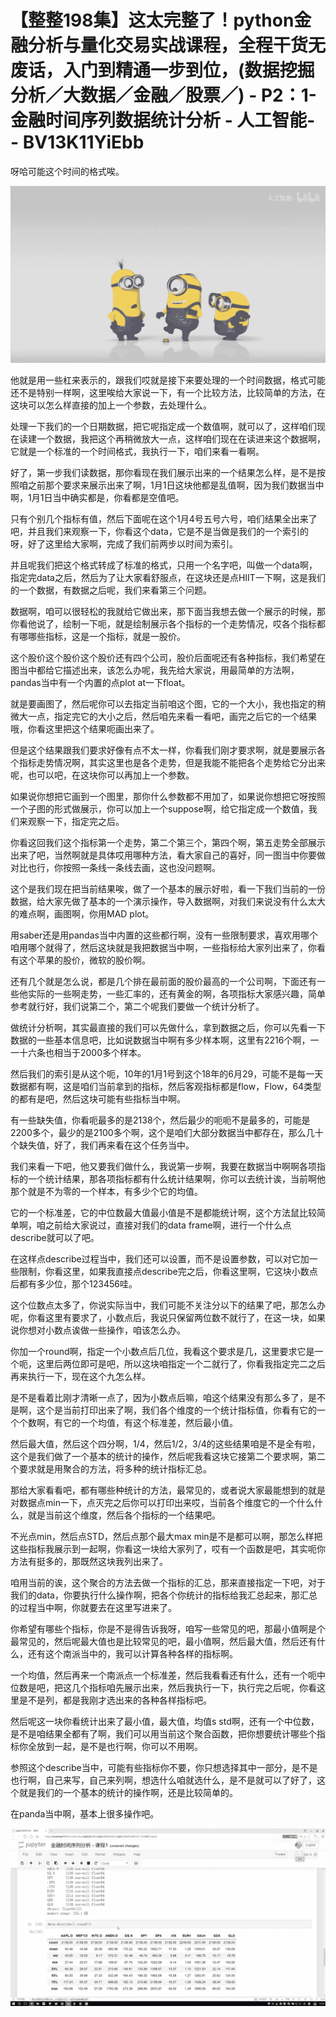 # 【整整198集】这太完整了！python金融分析与量化交易实战课程，全程干货无废话，入门到精通一步到位，(数据挖掘分析／大数据／金融／股票／) - P2：1-金融时间序列数据统计分析 - 人工智能- - BV13K11YiEbb

呀哈可能这个时间的格式唉。

![](img/049c305ed2bc51400610222e8ab875da_1.png)

他就是用一些杠来表示的，跟我们哎就是接下来要处理的一个时间数据，格式可能还不是特别一样啊，这里唉给大家说一下，有一个比较方法，比较简单的方法，在这块可以怎么样直接的加上一个参数，去处理什么。

处理一下我们的一个日期数据，把它呢指定成一个数值啊，就可以了，这样咱们现在读建一个数据，我把这个再稍微放大一点，这样咱们现在在读进来这个数据啊，它就是一个标准的一个时间格式，我执行一下，咱们来看一看啊。

好了，第一步我们读数据，那你看现在我们展示出来的一个结果怎么样，是不是按照咱之前那个要求来展示出来了啊，1月1日这块他都是乱值啊，因为我们数据当中啊，1月1日当中确实都是，你看都是空值吧。

只有个别几个指标有值，然后下面呢在这个1月4号五号六号，咱们结果全出来了吧，并且我们来观察一下，你看这个data，它是不是当做是我们的一个索引的呀，好了这里给大家啊，完成了我们前两步以时间为索引。

并且呢我们把这个格式转成了标准的格式，只用一个名字吧，叫做一个data啊，指定完data之后，然后为了让大家看舒服点，在这块还是点HIIT一下啊，这是我们的一个数据，有数据之后呢，我们来看第三个问题。

数据啊，咱可以很轻松的我就给它做出来，那下面当我想去做一个展示的时候，那你看他说了，绘制一下呃，就是绘制展示各个指标的一个走势情况，哎各个指标都有哪哪些指标，这是一个指标，就是一股价。

这个股价这个股价这个股价还有四个公司，股价后面呢还有各种指标，我们希望在图当中都给它描述出来，该怎么办呢，我先给大家说，用最简单的方法啊，pandas当中有一个内置的点plot at一下float。

就是要画图了，然后呢你可以去指定当前咱这个图，它的一个大小，我也指定的稍微大一点，指定完它的大小之后，然后咱先来看一看吧，画完之后它的一个结果哦，你看这里把这个结果呃画出来了。

但是这个结果跟我们要求好像有点不太一样，你看我们刚才要求啊，就是要展示各个指标走势情况啊，其实这里也是各个走势，但是我能不能把各个走势给它分出来呢，也可以吧，在这块你可以再加上一个参数。

如果说你想把它画到一个图里，那你什么参数都不用加了，如果说你想把它呀按照一个子图的形式做展示，你可以加上一个suppose啊，给它指定成一个数值，我们来观察一下，指定完之后。

你看这回我们这个指标第一个走势，第二个第三个，第四个啊，第五走势全部展示出来了吧，当然啊就是具体哎用哪种方法，看大家自己的喜好，同一图当中你要做对比也行，你按照一条线一条线去画，这也没问题啊。

这个是我们现在把当前结果唉，做了一个基本的展示好啦，看一下我们当前的一份数据，给大家先做了基本的一个演示操作，导入数据啊，对我们来说没有什么太大的难点啊，画图啊，你用MAD plot。

用saber还是用pandas当中内置的这些都行啊，没有一些限制要求，喜欢用哪个咱用哪个就得了，然后这块就是我把数据当中啊，一些指标给大家列出来了，你看有这个苹果的股价，微软的股价啊。

还有几个就是怎么说，都是几个排在最前面的股价最高的一个公司啊，下面还有一些他实际的一些啊走势，一些汇率的，还有黄金的啊，各项指标大家感兴趣，简单参考就行好，我们说第二个，第二个呢我们要做一个统计分析了。

做统计分析啊，其实最直接的我们可以先做什么，拿到数据之后，你可以先看一下数据的一些基本信息吧，比如说数据当中啊有多少样本啊，这里有2216个啊，一一十六条也相当于2000多个样本。

然后我们的索引是从这个呃，10年的1月1号到这个18年的6月29，可能不是每一天数据都有啊，这是咱们当前拿到的指标，然后客观指标都是flow，Flow，64类型的都有是吧，然后这块可能有些指标当中啊。

有一些缺失值，你看呃最多的是2138个，然后最少的呃呃不是最多的，可能是2200多个，最少的是2100多个啊，这个是咱们大部分数据当中都存在，那么几十个缺失值，好了，我们再来看在这个任务当中。

我们来看一下吧，他又要我们做什么，我说第一步啊，我要在数据当中啊啊各项指标的一个统计结果，那各项指标都有什么统计结果啊，你可以去统计诶，当前啊他那个就是不为零的一个样本，有多少个它的均值。

它的一个标准差，它的中位数最大值最小值是不是都能统计啊，这个方法鼠比较简单啊，咱之前给大家说过，直接对我们的data frame啊，进行一个什么点describe就可以了吧。

在这样点describe过程当中，我们还可以设置，而不是设置参数，可以对它加一些限制，你看这里，如果我直接点describe完之后，你看这里啊，它这块小数点后都有多少位，那个123456哇。

这个位数点太多了，你说实际当中，我们可能不关注分以下的结果了吧，那怎么办呢，你看这里有要求了，小数点后，我说只保留两位数不就行了，在这一块，如果说你想对小数点诶做一些操作，咱该怎么办。

你加一个round啊，指定一个小数点后几位，我看这个要求是几，这里要求它是一个呃，这里后两位即可是吧，所以这块咱指定一个二就行了，你看我指定完二之后再来执行一下，现在这个九怎么样。

是不是看着比刚才清晰一点了，因为小数点后嘛，咱这个结果没有那么多了，是不是啊，这个是当前打印出来了啊，我们各个维度的一个统计指标值，你看有它的一个个数啊，有它的一个均值，有这个标准差，然后最小值。

然后最大值，然后这个四分啊，1/4，然后1/2，3/4的这些结果咱是不是全有啦，这个是我们做了一个基本的统计的操作，然后呢我看这块它接第二个要求啊，第二个要求就是用聚合的方法，将多种的统计指标汇总。

那给大家看看吧，都有哪些种统计的方法，最常见的，或者说大家最能想到的就是对数据点min一下，点灭完之后你可以打印出来哎，当前各个维度它的一个什么什么，就是当前这个维度，然后各个指标的一个结果吧。

不光点min，然后点STD，然后点那个最大max min是不是都可以啊，那怎么样把这些指标我展示到一起啊，你看这一块给大家列了，哎有一个函数是吧，其实呃你方法有挺多的，那既然这块我列出来了。

咱用当前的诶，这个聚合的方法去做一个指标的汇总，那来直接指定一下吧，对于我们的data，你要执行什么操作啊，把各个你统计的指标给我汇总起来，那汇总的过程当中啊，你就要去在这里写进来了。

你希望有哪些个指标，你是不是得告诉我呀，咱写一些常见的吧，那最小值啊是个最常见的，然后呢最大值也是比较常见的吧，最小值啊，然后最大值，然后还有什么，还有这个南派当中的，我可以计算各种各样的指标啊。

一个均值，然后再来一个南派点一个标准差，然后我看看还有什么，还有一个呃中位数是吧，把这几个指标咱先展示出来，然后我执行一下，执行完之后呢，你看这里是不是列，都是我刚才选出来的各种各样指标吧。

然后呢这一块你看统计出来了最小值，最大值，均值s std啊，还有一个中位数，是不是咱结果全都有了啊，我们可以用当前这个聚合函数，把你想要统计哪些个指标你全放到一起，是不是也行啊，你可以不用啊。

参照这个describe当中，可能有些指标你不要，你只想选择其中一部分，是不是也行啊，自己来写，自己来列啊，想选什么咱就选什么，是不是就可以了好了，这个就是我们的一个基本的统计的操作啊，还是比较简单的。

在panda当中啊，基本上很多操作吧。

![](img/049c305ed2bc51400610222e8ab875da_3.png)